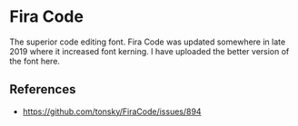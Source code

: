 # Fira Code

The superior code editing font. Fira Code was updated somewhere in late 2019 where it increased font kerning. I have uploaded the better version of the font here.

## References

- https://github.com/tonsky/FiraCode/issues/894
